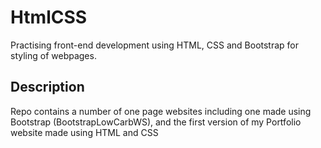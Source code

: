 # HtmlCSS

 Practising front-end development using HTML, CSS and Bootstrap for styling of webpages. 
 
 ## Description
 
 Repo contains a number of one page websites including one made using Bootstrap (BootstrapLowCarbWS), and the first version of my Portfolio
 website made using HTML and CSS
